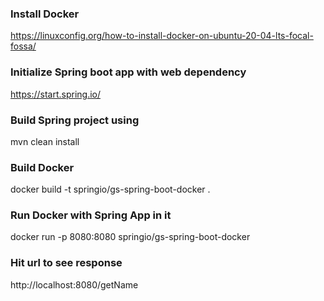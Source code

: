 ### Install Docker
https://linuxconfig.org/how-to-install-docker-on-ubuntu-20-04-lts-focal-fossa/

### Initialize Spring boot app with web dependency
https://start.spring.io/

### Build Spring project using 
mvn clean install

### Build Docker 
docker build -t springio/gs-spring-boot-docker .

### Run Docker with Spring App in it
docker run -p 8080:8080 springio/gs-spring-boot-docker

### Hit url to see response
http://localhost:8080/getName
